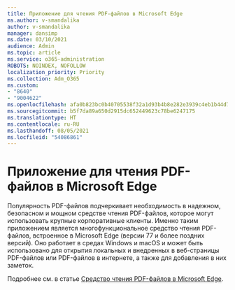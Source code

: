 ```yaml
---
title: Приложение для чтения PDF-файлов в Microsoft Edge
ms.author: v-smandalika
author: v-smandalika
manager: dansimp
ms.date: 03/10/2021
audience: Admin
ms.topic: article
ms.service: o365-administration
ROBOTS: NOINDEX, NOFOLLOW
localization_priority: Priority
ms.collection: Adm_O365
ms.custom:
- "8640"
- "9004622"
ms.openlocfilehash: afa0b823bc0b40705538f32a1d93b4b8e282e3939c4eb1b44d788cf78e7cfc24
ms.sourcegitcommit: b5f7da89a650d2915dc652449623c78be6247175
ms.translationtype: HT
ms.contentlocale: ru-RU
ms.lasthandoff: 08/05/2021
ms.locfileid: "54086861"
---
```

# <a name="pdf-reader-app-in-microsoft-edge"></a>Приложение для чтения PDF-файлов в Microsoft Edge

Популярность PDF-файлов подчеркивает необходимость в надежном, безопасном и мощном средстве чтения PDF-файлов, которое могут использовать крупные корпоративные клиенты. Именно таким приложением является многофункциональное средство чтения PDF-файлов, встроенное в Microsoft Edge (версии 77 и более поздних версий). Оно работает в средах Windows и macOS и может быть использовано для открытия локальных и внедренных в веб-страницы PDF-файлов или PDF-файлов в интернете, а также для добавления в них заметок.

Подробнее см. в статье [Средство чтения PDF-файлов в Microsoft Edge](https://docs.microsoft.com/deployedge/microsoft-edge-pdf).
